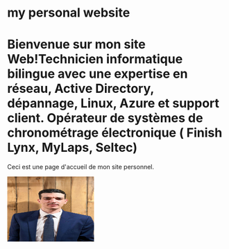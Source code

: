 <!DOCTYPE html>
<html>
<head>
  <title>Mon Site Web Personnel</title>
</head>
<body>
  <h1>my personal website</h1>
  <h1>Bienvenue sur mon site Web!Technicien informatique bilingue avec une expertise en réseau, Active Directory, dépannage, Linux, Azure et support client. Opérateur de systèmes de chronométrage électronique ( Finish Lynx, MyLaps, Seltec)</h1>
  <p>Ceci est une page d'accueil de mon site personnel.</p>
 <img src="myimage1.jpg" alt="smile to life, the life will smile to you" width="200" height="150">

</body>
</html>
